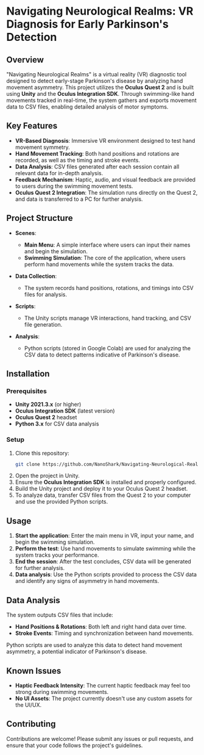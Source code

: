 
# Navigating Neurological Realms: VR Diagnosis for Early Parkinson's Detection

## Overview

"Navigating Neurological Realms" is a virtual reality (VR) diagnostic tool designed to detect early-stage Parkinson's disease by analyzing hand movement asymmetry. This project utilizes the **Oculus Quest 2** and is built using **Unity** and the **Oculus Integration SDK**. Through swimming-like hand movements tracked in real-time, the system gathers and exports movement data to CSV files, enabling detailed analysis of motor symptoms.

## Key Features

- **VR-Based Diagnosis**: Immersive VR environment designed to test hand movement symmetry.
- **Hand Movement Tracking**: Both hand positions and rotations are recorded, as well as the timing and stroke events.
- **Data Analysis**: CSV files generated after each session contain all relevant data for in-depth analysis.
- **Feedback Mechanism**: Haptic, audio, and visual feedback are provided to users during the swimming movement tests.
- **Oculus Quest 2 Integration**: The simulation runs directly on the Quest 2, and data is transferred to a PC for further analysis.
  
## Project Structure

- **Scenes**:
  - **Main Menu**: A simple interface where users can input their names and begin the simulation.
  - **Swimming Simulation**: The core of the application, where users perform hand movements while the system tracks the data.
  
- **Data Collection**:
  - The system records hand positions, rotations, and timings into CSV files for analysis.
  
- **Scripts**:
  - The Unity scripts manage VR interactions, hand tracking, and CSV file generation.
  
- **Analysis**:
  - Python scripts (stored in Google Colab) are used for analyzing the CSV data to detect patterns indicative of Parkinson's disease.

## Installation

### Prerequisites

- **Unity 2021.3.x** (or higher)
- **Oculus Integration SDK** (latest version)
- **Oculus Quest 2** headset
- **Python 3.x** for CSV data analysis

### Setup

1. Clone this repository:
   ```bash
   git clone https://github.com/NanoShark/Navigating-Neurological-Realms.git
   ```
2. Open the project in Unity.
3. Ensure the **Oculus Integration SDK** is installed and properly configured.
4. Build the Unity project and deploy it to your Oculus Quest 2 headset.
5. To analyze data, transfer CSV files from the Quest 2 to your computer and use the provided Python scripts.

## Usage

1. **Start the application**: Enter the main menu in VR, input your name, and begin the swimming simulation.
2. **Perform the test**: Use hand movements to simulate swimming while the system tracks your performance.
3. **End the session**: After the test concludes, CSV data will be generated for further analysis.
4. **Data analysis**: Use the Python scripts provided to process the CSV data and identify any signs of asymmetry in hand movements.

## Data Analysis

The system outputs CSV files that include:

- **Hand Positions & Rotations**: Both left and right hand data over time.
- **Stroke Events**: Timing and synchronization between hand movements.
  
Python scripts are used to analyze this data to detect hand movement asymmetry, a potential indicator of Parkinson's disease.

## Known Issues

- **Haptic Feedback Intensity**: The current haptic feedback may feel too strong during swimming movements.
- **No UI Assets**: The project currently doesn't use any custom assets for the UI/UX.

## Contributing

Contributions are welcome! Please submit any issues or pull requests, and ensure that your code follows the project's guidelines.

